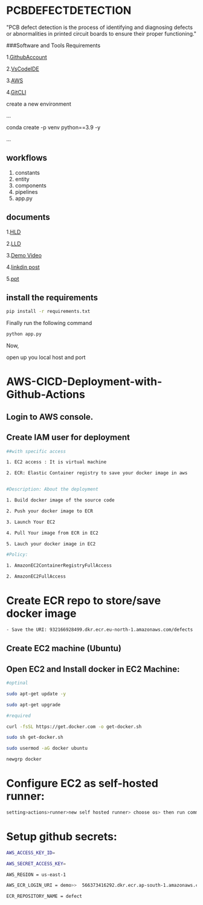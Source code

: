 # PCBDEFECTDETECTION
"PCB defect detection is the process of identifying and diagnosing defects or abnormalities in printed circuit boards to ensure their proper functioning."

###Software and Tools Requirements

  1.[GithubAccount](https://github.com/)

  2.[VsCodeIDE](https://code.visualstudio.com/)

  3.[AWS](https://aws.amazon.com/)
  
  4.[GitCLI](https://git-scm.com/)


create a new environment

...

conda create -p venv python==3.9 -y

...

## workflows

1. constants
2. entity
3. components
4. pipelines
5. app.py


## documents

  1.[HLD](https://docs.google.com/document/d/1OS3zzAG1LO1a07mIAmsM9C_qeLKqbcPq/edit?usp=sharing&ouid=110561493789800648225&rtpof=true&sd=true)
  
  2.[LLD](https://docs.google.com/document/d/1wmQfv0crz9z-KijJJ4ERBJ08BUUUA0PD/edit?usp=sharing&ouid=110561493789800648225&rtpof=true&sd=true)
  
  3.[Demo Video](https://drive.google.com/file/d/1-ibVkFwmwXlTjuxB7NLigjc5gFJZlsfG/view?usp=sharing)
  
  4.[linkdin post](https://www.linkedin.com/posts/mounika-avadutha-3592731aa_pcbprinted-circuit-board-fault-detection-activity-7127870306966278144-GoPO?utm_source=share&utm_medium=member_desktop)
  
  5.[ppt](https://docs.google.com/presentation/d/1ItuVg0Lj_wDuIsszKcjCL0ypCAGTsyF2/edit?usp=sharing&ouid=110561493789800648225&rtpof=true&sd=true)



## install the requirements
```bash
pip install -r requirements.txt
``````
Finally run the following command

```bash
python app.py
``````
Now,

open up you local host and port

# AWS-CICD-Deployment-with-Github-Actions
##  Login to AWS console.
##  Create IAM user for deployment
```bash
##with specific access

1. EC2 access : It is virtual machine

2. ECR: Elastic Container registry to save your docker image in aws


#Description: About the deployment

1. Build docker image of the source code

2. Push your docker image to ECR

3. Launch Your EC2 

4. Pull Your image from ECR in EC2

5. Lauch your docker image in EC2

#Policy:

1. AmazonEC2ContainerRegistryFullAccess

2. AmazonEC2FullAccess
``````

# Create ECR repo to store/save docker image
```bash
- Save the URI: 932166928499.dkr.ecr.eu-north-1.amazonaws.com/defects
``````
## Create EC2 machine (Ubuntu)
## Open EC2 and Install docker in EC2 Machine:
```bash
#optinal

sudo apt-get update -y

sudo apt-get upgrade

#required

curl -fsSL https://get.docker.com -o get-docker.sh

sudo sh get-docker.sh

sudo usermod -aG docker ubuntu

newgrp docker
``````

# Configure EC2 as self-hosted runner:
```bash
setting>actions>runner>new self hosted runner> choose os> then run command one by one
``````
# Setup github secrets:
```bash
AWS_ACCESS_KEY_ID=

AWS_SECRET_ACCESS_KEY=

AWS_REGION = us-east-1

AWS_ECR_LOGIN_URI = demo>>  566373416292.dkr.ecr.ap-south-1.amazonaws.com/defect

ECR_REPOSITORY_NAME = defect
``````




